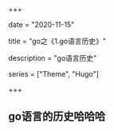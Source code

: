 +++

date = "2020-11-15"

title = "go之《1.go语言历史》"

description = "go语言历史"

series = ["Theme", "Hugo"]

+++

## go语言的历史哈哈哈